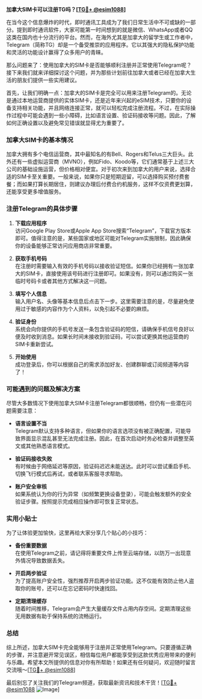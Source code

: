**加拿大SIM卡可以注册TG吗？[[TG💪+ @esim1088](https://t.me/s/esim1088)]**

在当今这个信息爆炸的时代，即时通讯工具成为了我们日常生活中不可或缺的一部分。提到即时通讯软件，大家可能第一时间想到的就是微信、WhatsApp或者QQ这类在国内也十分流行的平台。然而，在海外尤其是加拿大的留学生或工作者中，Telegram（简称TG）却是一个备受推崇的应用程序。它以其强大的隐私保护功能和灵活的功能设计赢得了众多用户的青睐。

那么问题来了：使用加拿大的SIM卡是否能够顺利注册并正常使用Telegram呢？接下来我们就来详细探讨这个问题，并为那些计划前往加拿大或者已经在加拿大生活的朋友们提供一些实用建议。

首先，让我们明确一点：加拿大的SIM卡是完全可以用来注册Telegram的。无论是通过本地运营商提供的实体SIM卡，还是近年来兴起的eSIM技术，只要你的设备支持相关功能，并且网络连接正常，就可以轻松完成注册流程。不过，在实际操作过程中可能会遇到一些小障碍，比如语言设置、验证码接收等问题。因此，了解如何正确设置以及避免常见错误就显得尤为重要了。

### 加拿大SIM卡的基本情况

加拿大拥有多个电信运营商，其中最知名的有Bell、Rogers和Telus三大巨头。此外还有一些虚拟运营商（MVNO），例如Fido、Koodo等，它们通常基于上述三大公司的基础设施运营，但价格相对便宜。对于初次来到加拿大的用户来说，选择合适的SIM卡至关重要。一般来说，如果你只是短期逗留，可以选择购买预付费套餐；而如果打算长期居住，则建议办理后付费合约机服务，这样不仅资费更划算，还能享受更多增值服务。

### 注册Telegram的具体步骤

1. **下载应用程序**  
   访问Google Play Store或Apple App Store搜索“Telegram”，下载官方版本即可。值得注意的是，某些国家或地区可能对Telegram实施限制，因此确保你的设备能够正常访问应用商店非常重要。

2. **获取手机号码**  
   在注册时需要输入有效的手机号码以接收验证短信。如果你已经拥有一张加拿大的SIM卡，直接使用该号码进行注册即可。如果没有，则可以通过购买一张临时号码卡或者其他方式解决这一问题。

3. **填写个人信息**  
   输入用户名、头像等基本信息后点击下一步。这里需要注意的是，尽量避免使用过于敏感的内容作为个人资料，以免引起不必要的麻烦。

4. **验证身份**  
   系统会向你提供的手机号发送一条包含验证码的短信，请确保手机信号良好以便及时收到消息。如果长时间未接收到验证码，可以尝试更换其他运营商的SIM卡重新尝试。

5. **开始使用**  
   成功登录后，你可以根据自己的需求添加好友、创建群聊或订阅频道等内容了！

### 可能遇到的问题及解决方案

尽管大多数情况下使用加拿大SIM卡注册Telegram都很顺畅，但仍有一些潜在问题需要注意：

- **语言设置不当**  
  Telegram默认支持多种语言，但如果你的语言选项没有被正确配置，可能导致界面显示混乱甚至无法完成注册。因此，在首次启动时务必检查并调整至英文或其他熟悉语言模式。

- **验证码接收失败**  
  有时候由于网络延迟等原因，验证码迟迟未能送达。此时可以尝试重启手机、切换飞行模式后再试，或者联系客服寻求帮助。

- **账户安全审核**  
  如果系统认为你的行为异常（如频繁更换设备登录），可能会触发额外的安全验证步骤。按照提示完成相应操作即可恢复正常状态。

### 实用小贴士

为了让体验更加愉快，这里再给大家分享几个贴心的小技巧：

- **备份重要数据**  
  在使用Telegram之前，请记得将重要文件上传至云端存储，以防万一出现意外情况导致数据丢失。

- **开启两步验证**  
  为了提高账户安全性，强烈推荐开启两步验证功能。这不仅能有效防止他人盗取你的账号，还可以在忘记密码时快速找回。

- **定期清理缓存**  
  随着时间推移，Telegram会产生大量缓存文件占用内存空间。定期清理这些无用数据有助于保持系统的流畅运行。

### 总结

综上所述，加拿大SIM卡完全能够用于注册并正常使用Telegram。只要遵循正确的步骤，并注意避开常见误区，相信每位用户都能享受到这款优秀应用带来的便利与乐趣。希望本文所提供的信息对你有所帮助！如果还有任何疑问，欢迎随时留言交流哦～[[TG💪+ @esim1088](https://t.me/s/esim1088)]

最后别忘了关注我们的Telegram频道，获取最新资讯和技术干货！[[TG💪+ @esim1088](https://t.me/s/esim1088) ![Image](https://i.postimg.cc/4NQfJmqS/Snipaste-2025-05-13-00-14-12.png)]